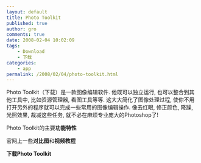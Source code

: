 ```yaml
---
layout: default
title: Photo Toolkit
published: true
author: gro
comments: true
date: 2008-02-04 10:02:09
tags:
    - Download
    - 下载
categories:
    - app
permalink: /2008/02/04/photo-toolkit.html
---
```

Photo Toolkit（下载）是一款图像编辑软件. 他既可以独立运行, 也可以整合到其他工具中, 比如资源管理器, 看图工具等等. 这大大简化了图像处理过程, 使你不用打开另外的程序就可以完成一些常用的图像编辑操作. 像去红眼, 修正颜色, 降躁, 光照效果, 裁减这些任务, 就不必在麻烦专业庞大的Photoshop了!


  


Photo Toolkit的主要**功能特性**
  
官网上一些**对比图**和**视频教程**
  
**下载Photo Toolkit**